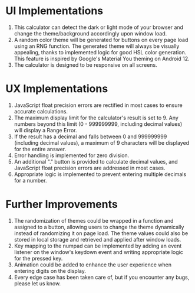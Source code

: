 # UI Implementations

1. This calculator can detect the dark or light mode of your browser and change the theme/background accordingly upon window load.
2. A random color theme will be generated for buttons on every page load using an RNG function. The generated theme will always be visually appealing, thanks to implemented logic for good HSL color generation. This feature is inspired by Google's Material You theming on Android 12.
3. The calculator is designed to be responsive on all screens.

# UX Implementations

1. JavaScript float precision errors are rectified in most cases to ensure accurate calculations.
2. The maximum display limit for the calculator's result is set to 9. Any numbers beyond this limit (0 - 999999999, including decimal values) will display a Range Error.
3. If the result has a decimal and falls between 0 and 999999999 (including decimal values), a maximum of 9 characters will be displayed for the entire answer.
4. Error handling is implemented for zero division.
5. An additional "." button is provided to calculate decimal values, and JavaScript float precision errors are addressed in most cases.
6. Appropriate logic is implemented to prevent entering multiple decimals for a number.

# Further Improvements

1. The randomization of themes could be wrapped in a function and assigned to a button, allowing users to change the theme dynamically instead of randomizing it on page load. The theme values could also be stored in local storage and retrieved and applied after window loads.
2. Key mapping to the numpad can be implemented by adding an event listener on the window's keydown event and writing appropriate logic for the pressed key.
3. Animation could be added to enhance the user experience when entering digits on the display.
4. Every edge case has been taken care of, but if you encounter any bugs, please let us know.


